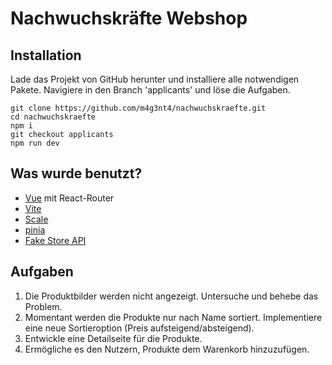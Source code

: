 # Nachwuchskräfte Webshop

## Installation
Lade das Projekt von GitHub herunter und installiere alle notwendigen Pakete. Navigiere in den Branch 'applicants' und löse die Aufgaben.
```
git clone https://github.com/m4g3nt4/nachwuchskraefte.git
cd nachwuchskraefte
npm i
git checkout applicants
npm run dev
```

## Was wurde benutzt?
- [Vue](https://vuejs.org/guide/introduction.html) mit React-Router
- [Vite](https://vite.dev/guide/)
- [Scale](https://telekom.github.io/scale)
- [pinia](https://pinia.vuejs.org/)
- [Fake Store API](https://fakestoreapi.com/docs)

## Aufgaben
1. Die Produktbilder werden nicht angezeigt. Untersuche und behebe das Problem.
2. Momentant werden die Produkte nur nach Name sortiert. Implementiere eine neue Sortieroption (Preis aufsteigend/absteigend).
3. Entwickle eine Detailseite für die Produkte.
4. Ermögliche es den Nutzern, Produkte dem Warenkorb hinzuzufügen.
 